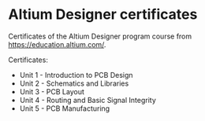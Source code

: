 # Altium Designer certificates

Certificates of the Altium Designer program course from https://education.altium.com/.

Certificates:
- Unit 1 - Introduction to PCB Design
- Unit 2 - Schematics and Libraries
- Unit 3 - PCB Layout
- Unit 4 - Routing and Basic Signal Integrity
- Unit 5 - PCB Manufacturing
